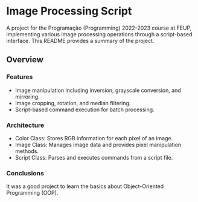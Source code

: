 # Image Processing Script
A project for the Programação (Programming) 2022-2023 course at FEUP, implementing various image processing operations through a script-based interface. This README provides a summary of the project.

## Overview
### Features

- Image manipulation including inversion, grayscale conversion, and mirroring.
- Image cropping, rotation, and median filtering.
- Script-based command execution for batch processing.

### Architecture
- Color Class: Stores RGB information for each pixel of an image.
- Image Class: Manages image data and provides pixel manipulation methods.
- Script Class: Parses and executes commands from a script file.

### Conclusions
It was a good project to learn the basics about Object-Oriented Programming (OOP).
